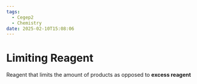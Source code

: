 ```yaml
---
tags:
  - Cegep2
  - Chemistry
date: 2025-02-10T15:08:06
---
```


# Limiting Reagent

Reagent that limits the amount of products as opposed to **excess reagent**